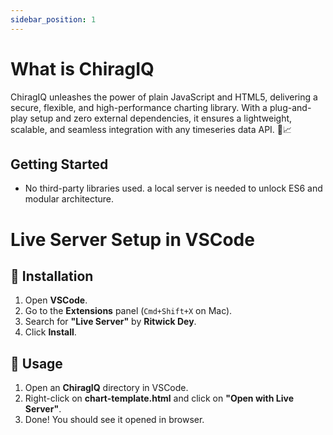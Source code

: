 ```yaml
---
sidebar_position: 1
---
```


# What is ChiragIQ

ChiragIQ unleashes the power of plain JavaScript and HTML5, delivering a secure, flexible, and high-performance charting library. With a plug-and-play setup and zero external dependencies, it ensures a lightweight, scalable, and seamless integration with any timeseries data API. 🚀📈

## Getting Started
- No third-party libraries used. a local server is needed to unlock ES6 and modular architecture.

# Live Server Setup in VSCode

## 🔹 Installation  
1. Open **VSCode**.  
2. Go to the **Extensions** panel (`Cmd+Shift+X` on Mac).  
3. Search for **"Live Server"** by **Ritwick Dey**.  
4. Click **Install**.

## 🚀 Usage  
1. Open an **ChiragIQ** directory in VSCode.  
2. Right-click on **chart-template.html** and click on **"Open with Live Server"**.  
3. Done! You should see it opened in browser.  

